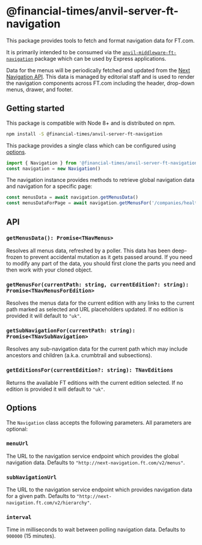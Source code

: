 # @financial-times/anvil-server-ft-navigation

This package provides tools to fetch and format navigation data for FT.com.

It is primarily intended to be consumed via the [`anvil-middleware-ft-navigation`](https://github.com/Financial-Times/anvil/tree/master/packages/anvil-middleware-ft-navigation) package which can be used by Express applications.

Data for the menus will be periodically fetched and updated from the [Next Navigation API](https://github.com/Financial-Times/next-navigation-api). This data is managed by editorial staff and is used to render the navigation components across FT.com including the header, drop-down menus, drawer, and footer.


## Getting started

This package is compatible with Node 8+ and is distributed on npm.

```bash
npm install -S @financial-times/anvil-server-ft-navigation
```

This package provides a single class which can be configured using [options](#options).

```js
import { Navigation } from '@financial-times/anvil-server-ft-navigation'
const navigation = new Navigation()
```

The navigation instance provides methods to retrieve global navigation data and navigation for a specific page:

```js
const menusData = await navigation.getMenusData()
const menusDataForPage = await navigation.getMenusFor('/companies/health', 'uk')
```


## API

### `getMenusData(): Promise<TNavMenus>`

Resolves all menus data, refreshed by a poller. This data has been deep-frozen to prevent accidental mutation as it gets passed around. If you need to modify any part of the data, you should first clone the parts you need and then work with your cloned object.

### `getMenusFor(currentPath: string, currentEdition?: string): Promise<TNavMenusForEdition>`

Resolves the menus data for the current edition with any links to the current path marked as selected and URL placeholders updated. If no edition is provided it will default to `"uk"`.

### `getSubNavigationFor(currentPath: string): Promise<TNavSubNavigation>`

Resolves any sub-navigation data for the current path which may include ancestors and children (a.k.a. crumbtrail and subsections).

### `getEditionsFor(currentEdition?: string): TNavEditions`

Returns the available FT editions with the current edition selected. If no edition is provided it will default to `"uk"`.


## Options

The `Navigation` class accepts the following parameters. All parameters are optional:

 ### `menuUrl`

The URL to the navigation service endpoint which provides the global navigation data. Defaults to `"http://next-navigation.ft.com/v2/menus"`.

### `subNavigationUrl`

The URL to the navigation service endpoint which provides navigation data for a given path. Defaults to `"http://next-navigation.ft.com/v2/hierarchy"`.

### `interval`

Time in milliseconds to wait between polling navigation data. Defaults to `900000` (15 minutes).
